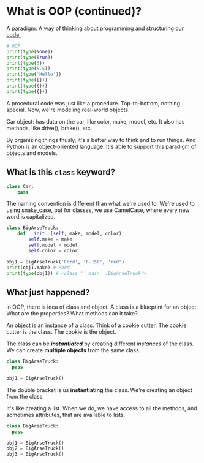 # What is OOP (continued)?

[A paradigm. A way of thinking about programming and structuring our code.](https://en.wikipedia.org/wiki/Paradigm)

``` python
# OOP
print(type(None))
print(type(True))
print(type(5))
print(type(5.5))
print(type('Hello'))
print(type([]))
print(type(()))
print(type({}))
```

A procedural code was just like a procedure. Top-to-bottom, nothing special. Now, we're modeling real-world objects.

Car object: has data on the car, like color, make, model, etc. It also has methods, like drive(), brake(), etc.

By organizing things thusly, it's a better way to think and to run things. And Python is an object-oriented language. It's able to support this paradigm of objects and models.

## What is this `class` keyword?

``` python
class Car:
    pass
```

The naming convention is different than what we're used to. We're used to using snake_case, but for classes, we use CamelCase, where every new word is capitalized.

``` python
class BigArseTruck:
    def __init__(self, make, model, color):
        self.make = make
        self.model = model
        self.color = color

obj1 = BigArseTruck('Ford', 'F-150', 'red')
print(obj1.make) # Ford
print(type(obj1)) # <class '__main__.BigArseTruck'>
```

## What just happened?

in OOP, there is idea of class and object. A class is a blueprint for an object. What are the properties? What methods can it take?

An object is an instance of a class. Think of a cookie cutter. The cookie cutter is the class. The cookie is the object.

The class can be ***instantiated*** by creating different *instances* of the class. We can create **multiple objects** from the same class.

``` python
class BigArseTruck:
  pass

obj1 = BigArseTruck()
```

The double bracket is us **instantiating** the class. We're creating an object from the class.

It's like creating a list. When we do, we have access to all the methods, and sometimes attributes, that are available to lists.

``` python
class BigArseTruck:
  pass

obj1 = BigArseTruck()
obj2 = BigArseTruck()
obj3 = BigArseTruck()
```
